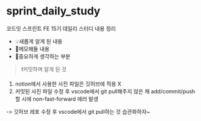 # sprint_daily_study
코드잇 스프린트 FE 15기 데일리 스터디 내용 정리
- 💡새롭게 알게 된 내용
- 📌메모해둘 내용
- 📑중요하게 생각하는 부분
  
> ❗커밋하며 알게 된 것
1. notion에서 사용한 사진 파일은 깃허브에 적용 X
2. 커밋된 사진 파일 수정 후 vscode에서 git pull해주지 않은 채 add/commit/push할 시에 non-fast-forward 에러 발생

-> 깃허브 레포 수정 후 vscode에서 git pull하는 것 습관화하자~
